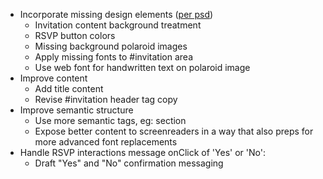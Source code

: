 * Incorporate missing design elements ([per psd](psd/Desktop-Site.psd))
  - Invitation content background treatment
  - RSVP button colors
  - Missing background polaroid images
  - Apply missing fonts to #invitation area
  - Use web font for handwritten text on polaroid image
* Improve content
  - Add title content
  - Revise #invitation header tag copy
* Improve semantic structure
  - Use more semantic tags, eg: section
  - Expose better content to screenreaders in a way that also preps for
    more advanced font replacements
* Handle RSVP interactions message onClick of 'Yes' or 'No':
  - Draft "Yes" and "No" confirmation messaging

